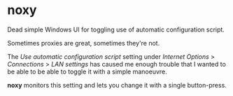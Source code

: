 # noxy
Dead simple Windows UI for toggling use of automatic configuration script.

Sometimes proxies are great, sometimes they're not.

The *Use automatic configuration script* setting under *Internet Options* > *Connections* > *LAN settings*
has caused me enough trouble that I wanted to be able to be able to toggle it with a simple manoeuvre.

**noxy** monitors this setting and lets you change it with a single button-press.
